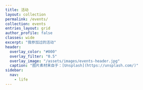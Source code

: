 ```yaml
---
title: 活动
layout: collection
permalink: /events/
collection: events
entries_layout: grid
author_profile: false
classes: wide
excerpt: "我参加过的活动"
header:
  overlay_color: "#000"
  overlay_filter: "0.5"
  overlay_image: "/assets/images/events-header.jpg"
  caption: "图片素材来自于：[Unsplash](https://unsplash.com/)"
sidebar:
  nav:
    - life
---
```

